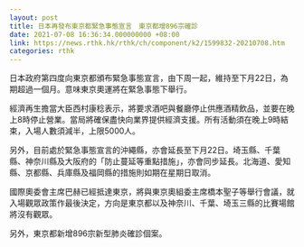 ```yaml
---
layout: post
title: 日本再發布東京都緊急事態宣言　東京都增896宗確診
date: 2021-07-08 16:36:34.000000000 +08:00
link: https://news.rthk.hk/rthk/ch/component/k2/1599832-20210708.htm
categories: rthk
---
```


日本政府第四度向東京都頒布緊急事態宣言，由下周一起，維持至下月22日，為期超過一個月。意味東京奧運將在緊急事態下舉行。

經濟再生擔當大臣西村康稔表示，將要求酒吧與餐廳停止供應酒精飲品，並要在晚上8時停止營業。當局將確保盡快向業界提供經濟支援。所有活動須在晚上9時結束，入場人數須減半，上限5000人。

另外，目前處於緊急事態宣言的沖繩縣，亦會延長至下月22日。埼玉縣、千葉縣、神奈川縣及大阪府的「防止蔓延等重點措施」，亦會同步延長。北海道、愛知縣、京都縣、兵庫縣及福岡縣的措施則如期在星期日取消。 

國際奧委會主席巴赫已經抵達東京，將與東京奧組委主席橋本聖子等舉行會議，就入場觀眾政策作最後決定，方向是東京都以及神奈川、千葉、埼玉三縣的比賽場館將沒有觀眾。

另外，東京都新增896宗新型肺炎確診個案。
